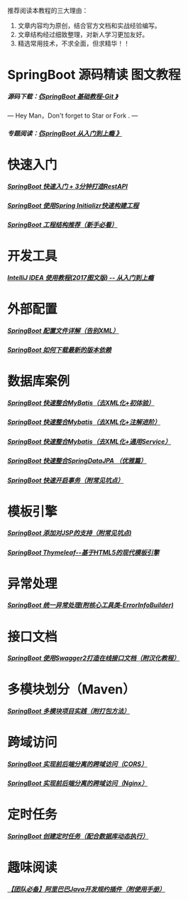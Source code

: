 推荐阅读本教程的三大理由：
1. 文章内容均为原创，结合官方文档和实战经验编写。 
2. 文章结构经过细致整理，对新人学习更加友好。 
3. 精选常用技术，不求全面，但求精华！！

# SpringBoot 源码精读 图文教程

##### 源码下载：[《SpringBoot 基础教程-Git 》](https://github.com/yizhiwazi/springboot-socks)   

— Hey Man，Don't forget to Star or Fork . —

##### 专题阅读：[《SpringBoot 从入门到上瘾 》](http://www.jianshu.com/p/964370d9374e)


# 快速入门
##### [SpringBoot 快速入门 + 3分钟打造RestAPI](http://www.jianshu.com/p/17e0e55c88db)

##### [SpringBoot 使用Spring Initializr快速构建工程  ](http://www.jianshu.com/p/d2b08a671e27)

##### [SpringBoot 工程结构推荐（新手必看）](http://www.jianshu.com/p/6dcfe16d91d0)

# 开发工具
##### [IntelliJ IDEA 使用教程(2017图文版) -- 从入门到上瘾](http://www.jianshu.com/p/9c65b7613c30)

# 外部配置
##### [SpringBoot 配置文件详解（告别XML）](http://www.jianshu.com/p/60b34464ca58)

##### [SpringBoot 如何下载最新的版本依赖](http://www.jianshu.com/p/6654e9fec93b)


# 数据库案例
##### [SpringBoot 快速整合MyBatis（去XML化+初体验）](http://www.jianshu.com/p/fa89b59ade40)

##### [SpringBoot 快速整合Mybatis（去XML化+注解进阶）](http://www.jianshu.com/p/828d2bd12b2f)

##### [SpringBoot 快速整合Mybatis（去XML化+通用Service）](http://www.jianshu.com/p/4b4e75952e74)

##### [SpringBoot 快速整合SpringDataJPA （优雅篇）](http://www.jianshu.com/p/71087bafdcdd)

##### [SpringBoot 快速开启事务（附常见坑点）](http://www.jianshu.com/p/380a9d980ca5)

# 模板引擎
##### [SpringBoot 添加对JSP的支持（附常见坑点)](http://www.jianshu.com/p/de939365c472)

##### [SpringBoot Thymeleaf--基于HTML5的现代模板引擎](http://www.jianshu.com/p/8dc48fa74e7e)

# 异常处理
##### [SpringBoot 统一异常处理(附核心工具类-ErrorInfoBuilder)](http://www.jianshu.com/p/3998ea8b53a8)

# 接口文档
##### [SpringBoot 使用Swagger2打造在线接口文档（附汉化教程）](http://www.jianshu.com/p/7e543f0f0bd8)

# 多模块划分（Maven）
##### [SpringBoot 多模块项目实践（附打包方法）](http://www.jianshu.com/p/59ceea4f029d)

# 跨域访问
##### [SpringBoot 实现前后端分离的跨域访问（CORS）](http://www.jianshu.com/p/477e7eaa6c2f)

##### [SpringBoot 实现前后端分离的跨域访问（Nginx）](http://www.jianshu.com/p/520021853827)

# 定时任务

##### [SpringBoot 创建定时任务（配合数据库动态执行）](http://www.jianshu.com/p/d160f2536de7)

# 趣味阅读
##### [【团队必备】阿里巴巴Java开发规约插件（附使用手册）](http://www.jianshu.com/p/cd19d42b00c8)
